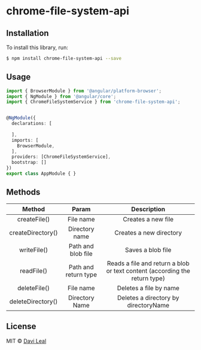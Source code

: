 # chrome-file-system-api

## Installation

To install this library, run:

```bash
$ npm install chrome-file-system-api --save
```

## Usage

```typescript
import { BrowserModule } from '@angular/platform-browser';
import { NgModule } from '@angular/core';
import { ChromeFileSystemService } from 'chrome-file-system-api';


@NgModule({
  declarations: [
    
  ],
  imports: [
    BrowserModule,
  ],
  providers: [ChromeFileSystemService],
  bootstrap: []
})
export class AppModule { }
```

## Methods

| Method                      | Param              | Description |
| :-------------------------: |:-------------:     | :-----------:
| createFile()                | File name          | Creates a new file |
| createDirectory()           | Directory name     | Creates a new directory |
| writeFile()                 | Path and blob file | Saves a blob file |
| readFile()                  | Path and return type | Reads a file and return a blob or text content (according the return type) |
| deleteFile()                | File name          | Deletes a file by name |
| deleteDirectory()           | Directory Name     | Deletes a directory by directoryName |

## License
MIT © [Davi Leal](mailto:davitleal@outlook.com.br)
